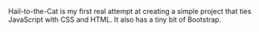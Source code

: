 Hail-to-the-Cat is my first real attempt at creating a simple project that ties JavaScript with CSS and HTML. It also has a tiny bit of Bootstrap. 
